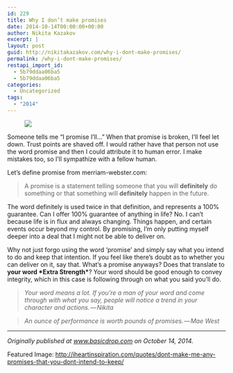 ```yaml
---
id: 229
title: Why I don’t make promises
date: 2014-10-14T00:00:00+00:00
author: Nikita Kazakov
excerpt: |
layout: post
guid: http://nikitakazakov.com/why-i-dont-make-promises/
permalink: /why-i-dont-make-promises/
restapi_import_id:
  - 5b79ddaa06ba5
  - 5b79ddaa06ba5
categories:
  - Uncategorized
tags:
  - "2014"
---
```

<figure> 

![](http://nikitakazakov.com/wp-content/uploads/2018/08/77fe2-1tzh-la9n_symrcnpnzi-bg.jpeg)  
</figure> 

Someone tells me “I promise I’ll…” When that promise is broken, I’ll feel let down. Trust points are shaved off. I would rather have that person not use the word promise and then I could attribute it to human error. I make mistakes too, so I’ll sympathize with a fellow human.

Let’s define promise from merriam-webster.com:

> A promise is a statement telling someone that you will **definitely** do something or that something will **definitely** happen in the future.

The word definitely is used twice in that definition, and represents a 100% guarantee. Can I offer 100% guarantee of anything in life? No. I can’t because life is in flux and always changing. Things happen, and certain events occur beyond my control. By promising, I’m only putting myself deeper into a deal that I might not be able to deliver on.

Why not just forgo using the word ‘promise’ and simply say what you intend to do and keep that intention. If you feel like there’s doubt as to whether you can deliver on it, say that. What’s a promise anyways? Does that translate to **your word \*Extra Strength\***? Your word should be good enough to convey integrity, which in this case is following through on what you said you’ll do.

> _Your word means a lot. If you’re a man of your word and come through with what you say, people will notice a trend in your character and actions. — Nikita_

> _An ounce of performance is worth pounds of promises. — Mae West_

* * *

_Originally published at_ <a href="http://www.basicdrop.com/posts/why-not-make-promises" target="_blank" rel="noopener noreferrer"><em>www.basicdrop.com</em></a> _on October 14, 2014._

Featured Image: <a href="http://iheartinspiration.com/quotes/dont-make-me-any-promises-that-you-dont-intend-to-keep/" target="_blank" rel="noopener noreferrer">http://iheartinspiration.com/quotes/dont-make-me-any-promises-that-you-dont-intend-to-keep/</a>